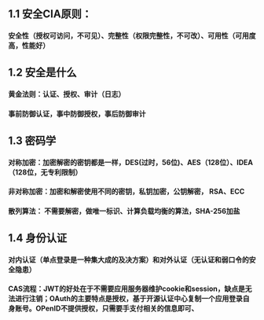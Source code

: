 ## 1.1 安全CIA原则：
#### 安全性（授权可访问，不可见）、完整性（权限完整性，不可改）、可用性（可用度高，性能好）
## 1.2 安全是什么
#### 黄金法则：认证、授权、审计（日志）
#### 事前防御认证，事中防御授权，事后防御审计
## 1.3 密码学
#### 对称加密：加密解密的密钥都是一样，DES(过时，56位)、AES（128位）、IDEA（128位，无专利限制）
#### 非对称加密：加密和解密使用不同的密钥，私钥加密，公钥解密， RSA、ECC
#### 散列算法： 不需要解密，做唯一标识、计算负载均衡的算法，SHA-256加盐

## 1.4 身份认证
#### 对内认证（单点登录是一种集大成的及决方案）和对外认证（无认证和弱口令的安全隐患）
#### CAS流程：JWT的好处在于不需要应用服务器维护cookie和session，缺点是无法进行注销；OAuth的主要特点是授权，基于开源认证中心复制一个应用登录自身账号。OPenID不提供授权，只需要手支付相关的信息即可、